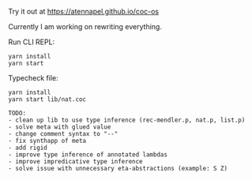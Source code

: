 Try it out at https://atennapel.github.io/coc-os

Currently I am working on rewriting everything.

Run CLI REPL:
```
yarn install
yarn start
```

Typecheck file:
```
yarn install
yarn start lib/nat.coc
```

```
TODO:
- clean up lib to use type inference (rec-mendler.p, nat.p, list.p)
- solve meta with glued value
- change comment syntax to "--"
- fix synthapp of meta
- add rigid
- improve type inference of annotated lambdas
- improve impredicative type inference
- solve issue with unnecessary eta-abstractions (example: S Z)
```
